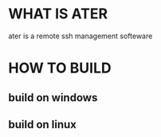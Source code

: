 # WHAT IS ATER
ater is a remote ssh management softeware

# HOW TO BUILD
## build on windows

## build on linux
